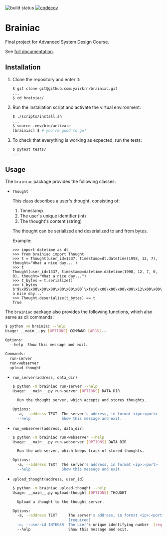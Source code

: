![build status](https://travis-ci.org/yairkrn/brainiac.svg?branch=master)
[![codecov](https://codecov.io/gh/yairkrn/brainiac/branch/master/graph/badge.svg)](https://codecov.io/gh/yairkrn/brainiac)

# Brainiac

Final project for Advanced System Design Course.

See [full documentation](https://brainiac.readthedocs.io/en/latest/).

## Installation

1. Clone the repository and enter it:

    ```sh
    $ git clone git@github.com:yairkrn/brainiac.git
    ...
    $ cd brainiac/
    ```

2. Run the installation script and activate the virtual environment:

    ```sh
    $ ./scripts/install.sh
    ...
    $ source .env/bin/activate
    [brainiac] $ # you're good to go!
    ```

3. To check that everything is working as expected, run the tests:


    ```sh
    $ pytest tests/
    ...
    ```

## Usage

The `brainiac` package provides the following classes:

- `Thought`

    This class describes a user's thought, consisting of:
    1. Timestamp
    2. The user's unique identifier (int)
    3. The thought's content (string)

    The thought can be serialized and deserialized to and from bytes.
    
    Example:
    ```pycon
	>>> import datetime as dt
	>>> from brainiac import Thought
	>>> t = Thought(user_id=1337, timestamp=dt.datetime(1998, 12, 7), thought='What a nice day...')
	>>> t
	Thought(user_id=1337, timestamp=datetime.datetime(1998, 12, 7, 0, 0), thought="What a nice day...")
	>>> t_bytes = t.serialize()
	>>> t_bytes
	b'9\x05\x00\x00\x00\x00\x00\x00`\xfej6\x00\x00\x00\x00\x12\x00\x00\x00What a nice day...'
	>>> Thought.deserialize(t_bytes) == t
	True
    ```


The `brainiac` package also provides the following functions, which also serve as cli commands:

```sh
$ python -m brainiac --help
Usage: __main__.py [OPTIONS] COMMAND [ARGS]...

Options:
  --help  Show this message and exit.

Commands:
  run-server
  run-webserver
  upload-thought
```

- `run_server(address, data_dir)`
	```sh
	$ python -m brainiac run-server --help
	Usage: __main__.py run-server [OPTIONS] DATA_DIR

	  Run the thought server, which accepts and stores thoughts.

	Options:
	  -a, --address TEXT  The server's address, in format <ip>:<port>  [required]
	  --help              Show this message and exit.
	```

- `run_webserver(address, data_dir)`
	```sh
	$ python -m brainiac run-webserver --help
	Usage: __main__.py run-webserver [OPTIONS] DATA_DIR

	  Run the web server, which keeps track of stored thoughts.

	Options:
	  -a, --address TEXT  The server's address, in format <ip>:<port>  [required]
	  --help              Show this message and exit.
	```

- `upload_thought(address, user_id)`
	```sh
	$ python -m brainiac upload-thought --help
	Usage: __main__.py upload-thought [OPTIONS] THOUGHT

	  Upload a thought to the thought server.

	Options:
	  -a, --address TEXT     The server's address, in format <ip>:<port>
	                         [required]
	  -u, --user-id INTEGER  The user's unique identifying number  [required]
	  --help                 Show this message and exit.
	```